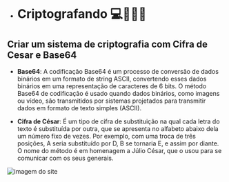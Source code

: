- # Criptografando 💻👨🏾‍💻
<h2>Criar um sistema de criptografia com Cifra de Cesar e Base64</h2>

- **Base64**: A codificação Base64 é um processo de conversão de dados binários em um formato de string ASCII, convertendo esses dados binários em uma representação de caracteres de 6 bits. O método Base64 de codificação é usado quando dados binários, como imagens ou vídeo, são transmitidos por sistemas projetados para transmitir dados em formato de texto simples (ASCII).

- **Cifra de César**: É um tipo de cifra de substituição na qual cada letra do texto é substituída por outra, que se apresenta no alfabeto abaixo dela um número fixo de vezes. Por exemplo, com uma troca de três posições, A seria substituído por D, B se tornaria E, e assim por diante. O nome do método é em homenagem a Júlio César, que o usou para se comunicar com os seus generais.

<img scr="./assets/layout codificando.png" alt="imagem do site">